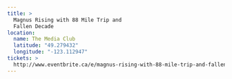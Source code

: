 ```yaml
---
title: >
  Magnus Rising with 88 Mile Trip and
  Fallen Decade
location:
  name: The Media Club
  latitude: "49.279432"
  longitude: "-123.112947"
tickets: >
  http://www.eventbrite.ca/e/magnus-rising-with-88-mile-trip-and-fallen-decade-tickets-6273515253
---
```

